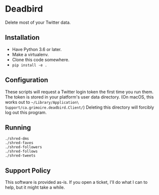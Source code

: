 # Deadbird

Delete most of your Twitter data.

## Installation

* Have Python 3.6 or later.
* Make a virtualenv.
* Clone this code somewhere.
* `pip install -e .`

## Configuration

These scripts will request a Twitter login token the first time you run them. The token is stored in your platform's user data directory. (On macOS, this works out to `~/Library/Application\ Support/ca.grimoire.deadbird.Client/`) Deleting this directory will forcibly log out this program.

## Running

    ./shred-dms
    ./shred-faves
    ./shred-followers
    ./shred-follows
    ./shred-tweets

## Support Policy

This software is provided as-is. If you open a ticket, I'll do what I can to help, but it might take a while.
